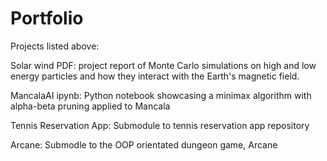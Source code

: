 # Portfolio

Projects listed above:

Solar wind PDF: project report of Monte Carlo simulations on high and low energy particles and how they interact with the Earth's magnetic field.

MancalaAI ipynb: Python notebook showcasing a minimax algorithm with alpha-beta pruning applied to Mancala

Tennis Reservation App: Submodule to tennis reservation app repository

Arcane: Submodle to the OOP orientated dungeon game, Arcane


